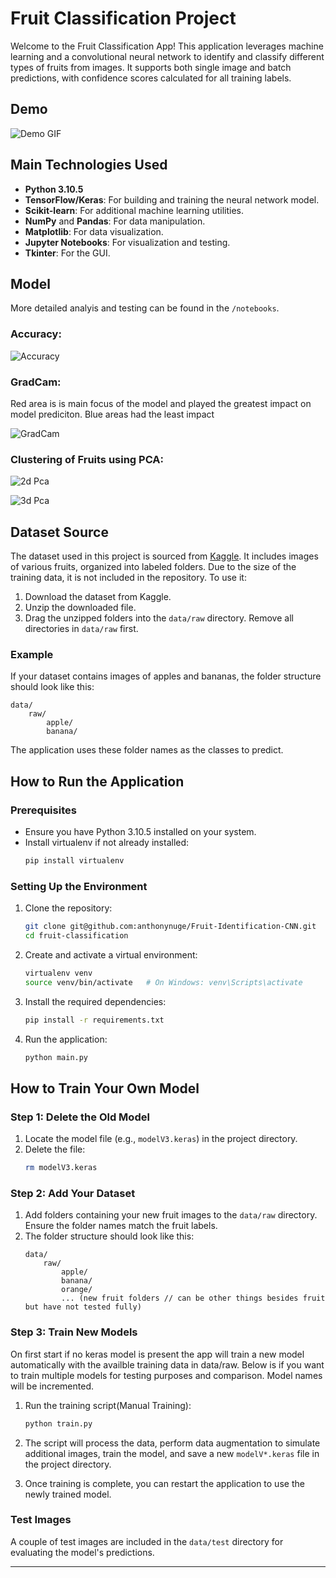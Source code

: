 # Fruit Classification Project

Welcome to the Fruit Classification App! This application leverages machine learning and a convolutional neural network to identify and classify different types of fruits from images. It supports both single image and batch predictions, with confidence scores calculated for all training labels.

## Demo

![Demo GIF](assets/demo.gif)

## Main Technologies Used

- **Python 3.10.5**
- **TensorFlow/Keras**: For building and training the neural network model.
- **Scikit-learn**: For additional machine learning utilities.
- **NumPy** and **Pandas**: For data manipulation.
- **Matplotlib**: For data visualization.
- **Jupyter Notebooks**: For visualization and testing.
- **Tkinter**: For the GUI.

## Model

More detailed analyis and testing can be found in the `/notebooks`.

### Accuracy:

![Accuracy](assets/accuracy.png)

### GradCam:

Red area is is main focus of the model and played the greatest impact on model prediciton. Blue areas had the least impact

![GradCam](assets/gradcam.png)

### Clustering of Fruits using PCA:

![2d Pca](assets/2dpca.png)

![3d Pca](assets/3dpca.png)

## Dataset Source

The dataset used in this project is sourced from [Kaggle](https://www.kaggle.com/datasets/shreyapmaher/fruits-dataset-images). It includes images of various fruits, organized into labeled folders. Due to the size of the training data, it is not included in the repository. To use it:

1. Download the dataset from Kaggle.
2. Unzip the downloaded file.
3. Drag the unzipped folders into the `data/raw` directory. Remove all directories in `data/raw` first.

### Example

If your dataset contains images of apples and bananas, the folder structure should look like this:

```
data/
    raw/
        apple/
        banana/
```

The application uses these folder names as the classes to predict.

## How to Run the Application

### Prerequisites

- Ensure you have Python 3.10.5 installed on your system.
- Install virtualenv if not already installed:
  ```bash
  pip install virtualenv
  ```

### Setting Up the Environment

1. Clone the repository:

   ```bash
   git clone git@github.com:anthonynuge/Fruit-Identification-CNN.git
   cd fruit-classification
   ```

2. Create and activate a virtual environment:

   ```bash
   virtualenv venv
   source venv/bin/activate   # On Windows: venv\Scripts\activate
   ```

3. Install the required dependencies:

   ```bash
   pip install -r requirements.txt
   ```

4. Run the application:

   ```bash
   python main.py
   ```

## How to Train Your Own Model

### Step 1: Delete the Old Model

1. Locate the model file (e.g., `modelV3.keras`) in the project directory.
2. Delete the file:
   ```bash
   rm modelV3.keras
   ```

### Step 2: Add Your Dataset

1. Add folders containing your new fruit images to the `data/raw` directory. Ensure the folder names match the fruit labels.
2. The folder structure should look like this:
   ```
   data/
       raw/
           apple/
           banana/
           orange/
           ... (new fruit folders // can be other things besides fruit but have not tested fully)
   ```

### Step 3: Train New Models

On first start if no keras model is present the app will train a new model automatically with the availble training data in data/raw. Below is if you want to train multiple models for testing purposes and comparison. Model names will be incremented.

1. Run the training script(Manual Training):
   ```bash
   python train.py
   ```
2. The script will process the data, perform data augmentation to simulate additional images, train the model, and save a new `modelV*.keras` file in the project directory.

3. Once training is complete, you can restart the application to use the newly trained model.

### Test Images

A couple of test images are included in the `data/test` directory for evaluating the model's predictions.

---
